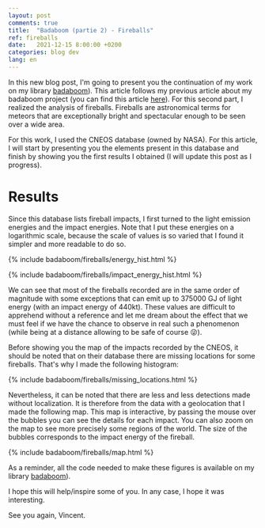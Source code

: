 ```yaml
---
layout: post
comments: true
title:  "Badaboom (partie 2) - Fireballs"
ref: fireballs
date:   2021-12-15 8:00:00 +0200
categories: blog dev
lang: en
---
```


In this new blog post, I'm going to present you the continuation of my work on my library [badaboom](https://github.com/vroger11/badaboom)).
This article follows my previous article about my badaboom project (you can find this article [here](/blog/dev/2021/09/12/badaboom.html)).
For this second part, I realized the analysis of fireballs.
Fireballs are astronomical terms for meteors that are exceptionally bright and spectacular enough to be seen over a wide area.

For this work, I used the CNEOS database (owned by NASA).
For this article, I will start by presenting you the elements present in this database and finish by showing you the first results I obtained (I will update this post as I progress).

# Results

Since this database lists fireball impacts, I first turned to the light emission energies and the impact energies.
Note that I put these energies on a logarithmic scale, because the scale of values is so varied that I found it simpler and more readable to do so.

{% include badaboom/fireballs/energy_hist.html %}

{% include badaboom/fireballs/impact_energy_hist.html %}

We can see that most of the fireballs recorded are in the same order of magnitude with some exceptions that can emit up to 375000 GJ of light energy (with an impact energy of 440kt).
These values are difficult to apprehend without a reference and let me dream about the effect that we must feel if we have the chance to observe in real such a phenomenon (while being at a distance allowing to be safe of course 😜).

Before showing you the map of the impacts recorded by the CNEOS, it should be noted that on their database there are missing locations for some fireballs.
That's why I made the following histogram:

{% include badaboom/fireballs/missing_locations.html %}

Nevertheless, it can be noted that there are less and less detections made without localization.
It is therefore from the data with a geolocation that I made the following map.
This map is interactive, by passing the mouse over the bubbles you can see the details for each impact. 
You can also zoom on the map to see more precisely some regions of the world.
The size of the bubbles corresponds to the impact energy of the fireball.

{% include badaboom/fireballs/map.html %}

As a reminder, all the code needed to make these figures is available on my library [badaboom](https://github.com/vroger11/badaboom)).

I hope this will help/inspire some of you.
In any case, I hope it was interesting.

See you again, Vincent.
